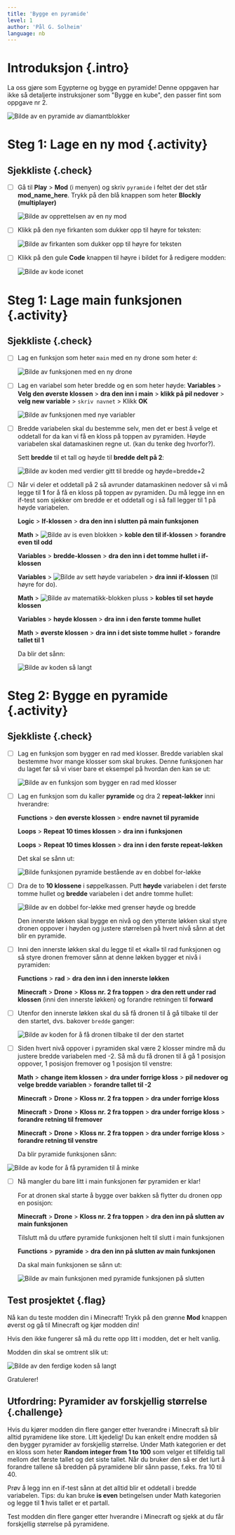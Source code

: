 ```yaml
---
title: 'Bygge en pyramide'
level: 1
author: 'Pål G. Solheim'
language: nb
---
```



# Introduksjon {.intro}

La oss gjøre som Egypterne og bygge en pyramide! Denne oppgaven har ikke så
detaljerte instruksjoner som "Bygge en kube", den passer fint som oppgave nr 2.

![Bilde av en pyramide av diamantblokker](./intro.png)


# Steg 1: Lage en ny mod {.activity}

## Sjekkliste {.check}

- [ ] Gå til **Play** &gt; **Mod** (i menyen) og skriv `pyramide` i feltet der
      det står **mod\_name\_here**. Trykk på den blå knappen som heter **Blockly
      (multiplayer)**

  ![Bilde av opprettelsen av en ny mod](image1.png)

- [ ] Klikk på den nye firkanten som dukker opp til høyre for teksten:

  ![Bilde av firkanten som dukker opp til høyre for teksten](image2.png)

- [ ] Klikk på den gule **Code** knappen til høyre i bildet for å redigere
      modden:

  ![Bilde av kode iconet](image3.png)


# Steg 1: Lage main funksjonen {.activity}

## Sjekkliste {.check}

- [ ] Lag en funksjon som heter `main` med en ny drone som heter `d`:

  ![Bilde av funksjonen med en ny drone](image4.png)

- [ ] Lag en variabel som heter bredde og en som heter høyde: **Variables** &gt;
  **Velg den øverste klossen** &gt; **dra den inn i main** &gt; **klikk på pil
  nedover** &gt; **velg new variable** &gt; `skriv navnet` &gt; Klikk **OK**

  ![Bilde av funksjonen med nye variabler](image5.png)

- [ ] Bredde variabelen skal du bestemme selv, men det er best å velge et
  oddetall for da kan vi få en kloss på toppen av pyramiden. Høyde variabelen
  skal datamaskinen regne ut. (kan du tenke deg hvorfor?).

  Sett **bredde** til et tall og høyde til **bredde delt på 2**:

  ![Bilde av koden med verdier gitt til bredde og høyde=bredde+2](image6.png)

- [ ] Når vi deler et oddetall på 2 så avrunder datamaskinen nedover så vi må
  legge til **1** for å få en kloss på toppen av pyramiden. Du må legge inn en
  if-test som sjekker om bredde er et oddetall og i så fall legger til 1 på
  høyde variabelen.

  **Logic** &gt; **If-klossen** &gt; **dra den inn i slutten på main
  funksjonen**

  **Math** &gt; ![Bilde av is even blokken](image7.png) &gt; **koble den til
  if-klossen** &gt; **forandre even til odd**

  **Variables** &gt; **bredde-klossen** &gt; **dra den inn i det tomme hullet i
  if-klossen**

  **Variables** &gt; ![Bilde av sett høyde variabelen](image8.png) &gt; **dra
  inni if-klossen** (til høyre for do).

  **Math** &gt; ![Bilde av matematikk-blokken pluss](image9.png) &gt; **kobles
  til set høyde klossen**

  **Variables** &gt; **høyde klossen** &gt; **dra inn i den første tomme
  hullet**

  **Math** &gt; **øverste klossen** &gt; **dra inn i det siste tomme hullet**
  &gt; **forandre tallet til 1**

  Da blir det sånn:

  ![Bilde av koden så langt](image10.png)


# Steg 2: Bygge en pyramide {.activity}

## Sjekkliste {.check}

- [ ] Lag en funksjon som bygger en rad med klosser. Bredde variablen skal
  bestemme hvor mange klosser som skal brukes. Denne funksjonen har du laget før
  så vi viser bare et eksempel på hvordan den kan se ut:

  ![Bilde av en funksjon som bygger en rad med klosser](image11.png)

- [ ] Lag en funksjon som du kaller **pyramide** og dra 2 **repeat-løkker** inni
      hverandre:

  **Functions** &gt; **den øverste klossen** &gt; **endre navnet til pyramide**

  **Loops** &gt; **Repeat 10 times klossen** &gt; **dra inn i funksjonen**

  **Loops** &gt; **Repeat 10 times klossen** &gt; **dra inn i den første repeat-løkken**

  Det skal se sånn ut:

  ![Bilde funksjonen pyramide bestående av en dobbel for-løkke](image12.png)

- [ ] Dra de to **10 klossene** i søppelkassen. Putt **høyde** variabelen i det
  første tomme hullet og **bredde** variabelen i det andre tomme hullet:

  ![Bilde av en dobbel for-løkke med grenser høyde og bredde](image13.png)

    Den innerste løkken skal bygge en nivå og den ytterste løkken skal styre
    dronen oppover i høyden og justere størrelsen på hvert nivå sånn at det blir
    en pyramide.

- [ ] Inni den innerste løkken skal du legge til et «kall» til rad funksjonen og
  så styre dronen fremover sånn at denne løkken bygger et nivå i pyramiden:

  **Functions** &gt; **rad** &gt; **dra den inn i den innerste løkken**

  **Minecraft** &gt; **Drone** &gt; **Kloss nr. 2 fra toppen** &gt; **dra den
  rett under rad klossen** (inni den innerste løkken) og forandre retningen til
  **forward**

- [ ] Utenfor den innerste løkken skal du så få dronen til å gå tilbake til der
  den startet, dvs. bakover `bredde` ganger:

  ![Bilde av koden for å få dronen tilbake til der den startet](image14.png)

- [ ] Siden hvert nivå oppover i pyramiden skal være 2 klosser mindre må du
  justere bredde variabelen med -2. Så må du få dronen til å gå 1 posisjon
  oppover, 1 posisjon fremover og 1 posisjon til venstre:

  **Math** &gt; **change item klossen** &gt; **dra under forrige kloss** &gt;
  **pil nedover og velge bredde variablen** &gt; **forandre tallet til -2**

  **Minecraft** &gt; **Drone** &gt; **Kloss nr. 2 fra toppen** &gt; **dra under
  forrige kloss**

  **Minecraft** &gt; **Drone** &gt; **Kloss nr. 2 fra toppen** &gt; **dra under
  forrige kloss** &gt; **forandre retning til fremover**

  **Minecraft** &gt; **Drone** &gt; **Kloss nr. 2 fra toppen** &gt; **dra under
  forrige kloss** &gt; **forandre retning til venstre**

  Da blir pyramide funksjonen sånn:

![Bilde av kode for å få pyramiden til å minke](image15.png)

- [ ] Nå mangler du bare litt i main funksjonen før pyramiden er klar!

  For at dronen skal starte å bygge over bakken så flytter du dronen opp en
  posisjon:

  **Minecraft** &gt; **Drone** &gt; **Kloss nr. 2 fra toppen** &gt; **dra den
  inn på slutten av main funksjonen**

  Tilslutt må du utføre pyramide funksjonen helt til slutt i main funksjonen

  **Functions** &gt; **pyramide** &gt; **dra den inn på slutten av main
  funksjonen**

  Da skal main funksjonen se sånn ut:

  ![Bilde av main funksjonen med pyramide funksjonen på slutten](image16.png)

## Test prosjektet {.flag}

Nå kan du teste modden din i Minecraft! Trykk på den grønne **Mod** knappen
øverst og gå til Minecraft og kjør modden din!

Hvis den ikke fungerer så må du rette opp litt i modden, det er helt vanlig.

Modden din skal se omtrent slik ut:

![Bilde av den ferdige koden så langt](image17.png)

Gratulerer!

## Utfordring: Pyramider av forskjellig størrelse {.challenge}

Hvis du kjører modden din flere ganger etter hverandre i Minecraft så blir
alltid pyramidene like store. Litt kjedelig! Du kan enkelt endre modden så den
bygger pyramider av forskjellig størrelse. Under Math kategorien er det en kloss
som heter **Random integer from 1 to 100** som velger et tilfeldig tall mellom
det første tallet og det siste tallet. Når du bruker den så er det lurt å
forandre tallene så bredden på pyramidene blir sånn passe, f.eks. fra 10 til 40.

Prøv å legg inn en if-test sånn at det alltid blir et oddetall i bredde
variabelen. Tips: du kan bruke **is even** betingelsen under Math kategorien og
legge til **1** hvis tallet er et partall.

Test modden din flere ganger etter hverandre i Minecraft og sjekk at du får
forskjellig størrelse på pyramidene.
